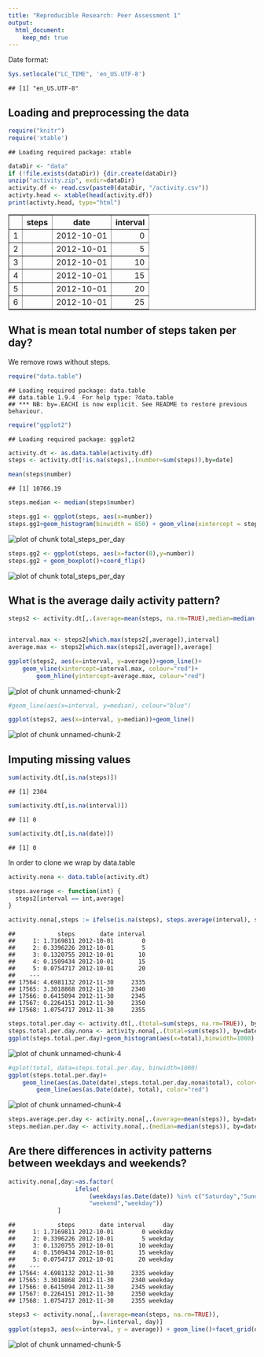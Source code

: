 ```yaml
---
title: "Reproducible Research: Peer Assessment 1"
output: 
  html_document:
    keep_md: true
---
```



Date format:

```r
Sys.setlocale("LC_TIME", 'en_US.UTF-8')
```

```
## [1] "en_US.UTF-8"
```

## Loading and preprocessing the data

```r
require("knitr")
require('xtable')
```

```
## Loading required package: xtable
```

```r
dataDir <- "data"
if (!file.exists(dataDir)) {dir.create(dataDir)}
unzip("activity.zip", exdir=dataDir)
activity.df <- read.csv(paste0(dataDir, "/activity.csv"))
activty.head <- xtable(head(activity.df))
print(activty.head, type="html")
```

<!-- html table generated in R 3.1.2 by xtable 1.7-4 package -->
<!-- Thu Feb 12 23:48:04 2015 -->
<table border=1>
<tr> <th>  </th> <th> steps </th> <th> date </th> <th> interval </th>  </tr>
  <tr> <td align="right"> 1 </td> <td align="right">  </td> <td> 2012-10-01 </td> <td align="right">   0 </td> </tr>
  <tr> <td align="right"> 2 </td> <td align="right">  </td> <td> 2012-10-01 </td> <td align="right">   5 </td> </tr>
  <tr> <td align="right"> 3 </td> <td align="right">  </td> <td> 2012-10-01 </td> <td align="right">  10 </td> </tr>
  <tr> <td align="right"> 4 </td> <td align="right">  </td> <td> 2012-10-01 </td> <td align="right">  15 </td> </tr>
  <tr> <td align="right"> 5 </td> <td align="right">  </td> <td> 2012-10-01 </td> <td align="right">  20 </td> </tr>
  <tr> <td align="right"> 6 </td> <td align="right">  </td> <td> 2012-10-01 </td> <td align="right">  25 </td> </tr>
   </table>


## What is mean total number of steps taken per day?

We remove rows without steps.

```r
require("data.table")
```

```
## Loading required package: data.table
## data.table 1.9.4  For help type: ?data.table
## *** NB: by=.EACHI is now explicit. See README to restore previous behaviour.
```

```r
require("ggplot2")
```

```
## Loading required package: ggplot2
```

```r
activity.dt <- as.data.table(activity.df)
steps <- activity.dt[!is.na(steps),.(number=sum(steps)),by=date]

mean(steps$number)
```

```
## [1] 10766.19
```

```r
steps.median <- median(steps$number)

steps.gg1 <- ggplot(steps, aes(x=number))
steps.gg1+geom_histogram(binwidth = 850) + geom_vline(xintercept = steps.median, colour = "red")
```

![plot of chunk total_steps_per_day](figure/total_steps_per_day-1.png) 

```r
steps.gg2 <- ggplot(steps, aes(x=factor(0),y=number))
steps.gg2 + geom_boxplot()+coord_flip()
```

![plot of chunk total_steps_per_day](figure/total_steps_per_day-2.png) 


## What is the average daily activity pattern?



```r
steps2 <- activity.dt[,.(average=mean(steps, na.rm=TRUE),median=median(steps, na.rm=TRUE)),by=interval]


interval.max <- steps2[which.max(steps2[,average]),interval]
average.max <- steps2[which.max(steps2[,average]),average]

ggplot(steps2, aes(x=interval, y=average))+geom_line()+
    geom_vline(xintercept=interval.max, colour="red")+
        geom_hline(yintercept=average.max, colour="red")
```

![plot of chunk unnamed-chunk-2](figure/unnamed-chunk-2-1.png) 

```r
#geom_line(aes(x=interval, y=median), colour="blue")

ggplot(steps2, aes(x=interval, y=median))+geom_line()
```

![plot of chunk unnamed-chunk-2](figure/unnamed-chunk-2-2.png) 
## Imputing missing values


```r
sum(activity.dt[,is.na(steps)])
```

```
## [1] 2304
```

```r
sum(activity.dt[,is.na(interval)])
```

```
## [1] 0
```

```r
sum(activity.dt[,is.na(date)])
```

```
## [1] 0
```

In order to clone we wrap by data.table


```r
activity.nona <- data.table(activity.dt)

steps.average <- function(int) {
  steps2[interval == int,average]
}

activity.nona[,steps := ifelse(is.na(steps), steps.average(interval), steps)]
```

```
##            steps       date interval
##     1: 1.7169811 2012-10-01        0
##     2: 0.3396226 2012-10-01        5
##     3: 0.1320755 2012-10-01       10
##     4: 0.1509434 2012-10-01       15
##     5: 0.0754717 2012-10-01       20
##    ---                              
## 17564: 4.6981132 2012-11-30     2335
## 17565: 3.3018868 2012-11-30     2340
## 17566: 0.6415094 2012-11-30     2345
## 17567: 0.2264151 2012-11-30     2350
## 17568: 1.0754717 2012-11-30     2355
```

```r
steps.total.per.day <- activity.dt[,.(total=sum(steps, na.rm=TRUE)), by=date]
steps.total.per.day.nona <- activity.nona[,.(total=sum(steps)), by=date]
ggplot(steps.total.per.day)+geom_histogram(aes(x=total),binwidth=1000)
```

![plot of chunk unnamed-chunk-4](figure/unnamed-chunk-4-1.png) 

```r
#qplot(total, data=steps.total.per.day, binwidth=1000)
ggplot(steps.total.per.day)+
    geom_line(aes(as.Date(date),steps.total.per.day.nona$total), color="blue")+
        geom_line(aes(as.Date(date), total), color="red")
```

![plot of chunk unnamed-chunk-4](figure/unnamed-chunk-4-2.png) 

```r
steps.average.per.day <- activity.nona[,.(average=mean(steps)), by=date]
steps.median.per.day <- activity.nona[,.(median=median(steps)), by=date]
```

## Are there differences in activity patterns between weekdays and weekends?


```r
activity.nona[,day:=as.factor(
                   ifelse(
                       (weekdays(as.Date(date)) %in% c("Saturday","Sunday")),
                       "weekend","weekday"))
              ]
```

```
##            steps       date interval     day
##     1: 1.7169811 2012-10-01        0 weekday
##     2: 0.3396226 2012-10-01        5 weekday
##     3: 0.1320755 2012-10-01       10 weekday
##     4: 0.1509434 2012-10-01       15 weekday
##     5: 0.0754717 2012-10-01       20 weekday
##    ---                                      
## 17564: 4.6981132 2012-11-30     2335 weekday
## 17565: 3.3018868 2012-11-30     2340 weekday
## 17566: 0.6415094 2012-11-30     2345 weekday
## 17567: 0.2264151 2012-11-30     2350 weekday
## 17568: 1.0754717 2012-11-30     2355 weekday
```

```r
steps3 <- activity.nona[,.(average=mean(steps, na.rm=TRUE)),
                        by=.(interval, day)]
ggplot(steps3, aes(x=interval, y = average)) + geom_line()+facet_grid(day ~ .)
```

![plot of chunk unnamed-chunk-5](figure/unnamed-chunk-5-1.png) 
